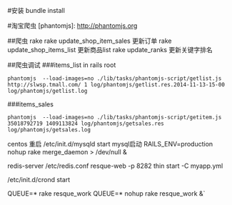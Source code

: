 #安装
bundle install


#淘宝爬虫
[phantomjs]: http://phantomjs.org


##爬虫 rake
rake update_shop_item_sales 更新订单
rake update_shop_items_list 更新商品list
rake update_ranks 更新关键字排名

##爬虫调试
###items_list 
in rails root
```
phantomjs  --load-images=no ./lib/tasks/phantomjs-script/getlist.js http://slwsp.tmall.com/ 1 log/phantomjs/getlist.res.2014-11-13-15-00 log/phantomjs/getlist.log
```

###items_sales
```
phantomjs  --load-images=no ./lib/tasks/phantomjs-script/getitem.js 35018792719 1409113824 log/phantomjs/getsales.res log/phantomjs/getsales.log
```


centos 重启
/etc/init.d/mysqld start mysql启动
RAILS_ENV=production nohup rake merge_daemon > /dev/null &

redis-server /etc/redis.conf 
resque-web -p 8282
thin start -C myapp.yml

 /etc/init.d/crond start

QUEUE=*  rake resque_work
QUEUE=* nohup rake resque_work &`
